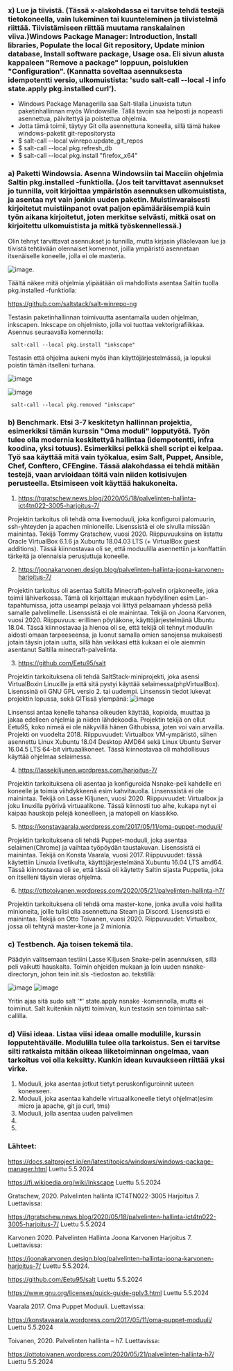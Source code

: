 ### x) Lue ja tiivistä. (Tässä x-alakohdassa ei tarvitse tehdä testejä tietokoneella, vain lukeminen tai kuunteleminen ja tiivistelmä riittää. Tiivistämiseen riittää muutama ranskalainen viiva.)Windows Package Manager: Introduction, Install libraries, Populate the local Git repository, Update minion database, Install software package, Usage osa. Eli sivun alusta kappaleen "Remove a package" loppuun, poislukien "Configuration". (Kannatta soveltaa asennuksesta idempotentti versio, ulkomuistista: 'sudo salt-call --local -l info state.apply pkg.installed curl').

- Windows Package Managerilla saa Salt-tilalla Linuxista tutun paketinhallinnan myös Windowsille. Tällä tavoin saa helposti ja nopeasti asennettua, päivitettyä ja poistettua ohjelmia.
- Jotta tämä toimii, täytyy Git olla asennettuna koneella, sillä tämä hakee windows-paketit git-repositorysta
- $ salt-call --local winrepo.update_git_repos
- $ salt-call --local pkg.refresh_db
- $ salt-call --local pkg.install "firefox_x64"



### a) Paketti Windowsia. Asenna Windowsiin tai Macciin ohjelmia Saltin pkg.installed -funktiolla. (Jos teit tarvittavat asennukset jo tunnilla, voit kirjoittaa ympäristön asennuksen ulkomuistista, ja asentaa nyt vain jonkin uuden paketin. Muistinvaraisesti kirjoitetut muistiinpanot ovat paljon epämääräisempiä kuin työn aikana kirjoitetut, joten merkitse selvästi, mitkä osat on kirjoitettu ulkomuistista ja mitkä työskennellessä.)

Olin tehnyt tarvittavat asennukset jo tunnilla, mutta kirjasin ylläolevaan lue ja tiivistä tehtävään olennaiset komennot, joilla ympäristö asennetaan itsenäiselle koneelle, jolla ei ole masteria.

![image](https://github.com/katariinarytkonen/palvelintenhallinta/assets/164856665/fd1fbe31-a448-47c0-ba9d-9449dfb13909).

Täältä näkee mitä ohjelmia ylipäätään oli mahdollista asentaa Saltiin tuolla pkg.installed -funktiolla:

https://github.com/saltstack/salt-winrepo-ng 

Testasin paketinhallinnan toimivuutta asentamalla uuden ohjelman, inkscapen. Inkscape on ohjelmisto, jolla voi tuottaa vektorigrafiikkaa. Asennus seuraavalla komennolla:

     salt-call --local pkg.install "inkscape"

Testasin että ohjelma aukeni myös ihan käyttöjärjestelmässä, ja lopuksi poistin tämän itselleni turhana.

![image](https://github.com/katariinarytkonen/palvelintenhallinta/assets/164856665/779833f9-9d62-45df-b711-6917b1faa69b)

![image](https://github.com/katariinarytkonen/palvelintenhallinta/assets/164856665/060628df-403a-406e-a2c8-548564e4eef9)

     salt-call --local pkg.removed "inkscape"



### b) Benchmark. Etsi 3-7 keskitetyn hallinnan projektia, esimerkiksi tämän kurssin "Oma moduli" lopputyötä. Työn tulee olla modernia keskitettyä hallintaa (idempotentti, infra koodina, yksi totuus). Esimerkiksi pelkkä shell script ei kelpaa. Työ saa käyttää mitä vain työkalua, esim Salt, Puppet, Ansible, Chef, Conftero, CFEngine. Tässä alakohdassa ei tehdä mitään testejä, vaan arvioidaan töitä vain niiden kotisivujen perusteella. Etsimiseen voit käyttää hakukoneita.

1. https://tgratschew.news.blog/2020/05/18/palvelinten-hallinta-ict4tn022-3005-harjoitus-7/

Projektin tarkoitus oli tehdä oma livemoduuli, joka konfiguroi palomuurin, ssh-yhteyden ja apachen minioneille. Lisenssistä ei ole sivulla missään mainintaa. Tekijä Tommy Gratschew, vuosi 2020. 
Riippuvuuksina on listattu Oracle VirtualBox 6.1.6 ja Xubuntu 18.04.03 LTS (+ VirtualBox guest additions).
Tässä kiinnostavaa oli se, että moduulilla asennettiin ja konffattiin tärkeitä ja olennaisia perusjuttuja koneelle.  

2. https://joonakarvonen.design.blog/palvelinten-hallinta-joona-karvonen-harjoitus-7/

Projektin tarkoitus oli asentaa Saltilla Minecraft-palvelin orjakoneelle, joka toimii lähiverkossa. Tämä oli kirjoittajan mukaan hyödyllinen esim Lan-tapahtumissa, jotta useampi pelaaja voi liittyä pelaamaan yhdessä peliä samalle palvelimelle.
Lisenssistä ei ole mainintaa. Tekijä on Joona Karvonen, vuosi 2020.
Riippuvuus: erillinen pöytäkone, käyttöjärjestelmänä Ubuntu 18.04.
Tässä kiinnostavaa ja hienoa oli se, että tekijä oli tehnyt moduulin aidosti omaan tarpeeseensa, ja luonut samalla omien sanojensa mukaisesti jotain täysin jotain uutta, sillä hän veikkasi että kukaan ei ole aiemmin asentanut Saltilla minecraft-palvelinta. 

3. https://github.com/Eetu95/salt
   
Projektin tarkoituksena oli tehdä SaltStack-miniprojekti, joka asensi VirtualBoxin Linuxille ja että sitä pystyi käyttää selaimessa(phpVirtualBox).
Lisenssinä oli GNU GPL versio 2. tai uudempi. Linsenssin tiedot lukevat projektin lopussa, sekä GITissä ylempänä: ![image](https://github.com/katariinarytkonen/palvelintenhallinta/assets/164856665/1e7ead4b-9650-45d9-90b8-e6705855f616)

Linsenssi antaa kenelle tahansa oikeuden käyttää, kopioida, muuttaa ja jakaa edelleen ohjelmia ja niiden lähdekoodia. 
Projektin tekijä on ollut Eetu95, koko nimeä ei ole näkyvillä hänen Githubissa, joten voi vain arvailla. Projekti on vuodelta 2018.
Riippuvuudet: Virtualbox VM-ympäristö, siihen asennettu Linux Xubuntu 18.04 Desktop AMD64 sekä Linux Ubuntu Server 16.04.5 LTS 64-bit virtuaalikoneet.
Tässä kiinnostavaa oli mahdollisuus käyttää ohjelmaa selaimessa.

4. https://lassekiljunen.wordpress.com/harjoitus-7/

Projektin tarkoituksena oli asentaa ja konfiguroida Nsnake-peli kahdelle eri koneelle ja toimia viihdykkeenä esim kahvitauolla.
Linsenssistä ei ole mainintaa. Tekijä on Lasse Kiljunen, vuosi 2020.
Riippuvuudet: Virtualbox ja joku linuxilla pyörivä virtuaalikone.
Tässä kiinnosti tuo aihe, kukapa nyt ei kaipaa hauskoja pelejä koneelleen, ja matopeli on klassikko.

5. https://konstavaarala.wordpress.com/2017/05/11/oma-puppet-moduuli/

Projektin tarkoituksena oli tehdä Puppet-moduuli, joka asentaa selaimen(Chrome) ja vaihtaa työpöydän taustakuvan. 
Lisenssistä ei mainintaa. Tekijä on Konsta Vaarala, vuosi 2017.
Riippuvuudet: tässä käytettiin Linuxia livetikulta, käyttöjärjestelmänä Xubuntu 16.04 LTS amd64.
Tässä kiinnostavaa oli se, että tässä oli käytetty Saltin sijasta Puppetia, joka on itselleni täysin vieras ohjelma.

6. https://ottotoivanen.wordpress.com/2020/05/21/palvelinten-hallinta-h7/

Projektin tarkoituksena oli tehdä oma master-kone, jonka avulla voisi hallita minioneita, joille tulisi olla asennettuna Steam ja Discord.
Lisenssistä ei mainintaa. Tekijä on Otto Toivanen, vuosi 2020.
Riippuvuudet: Virtualbox, jossa oli tehtynä master-kone ja 2 minionia.


### c) Testbench. Aja toisen tekemä tila.

Päädyin valitsemaan testiini Lasse Kiljusen Snake-pelin asennuksen, sillä peli vaikutti hauskalta.
Toimin ohjeiden mukaan ja loin uuden nsnake-directoryn, johon tein init.sls -tiedoston ao. tekstillä: 

![image](https://github.com/katariinarytkonen/palvelintenhallinta/assets/164856665/b78203a9-4c7f-4640-b184-e467e4db076f)
![image](https://github.com/katariinarytkonen/palvelintenhallinta/assets/164856665/97791d81-7443-465b-95f2-f207932733f1)

Yritin ajaa sitä sudo salt '*' state.apply nsnake -komennolla, mutta ei toiminut. Salt kuitenkin näytti toimivan, kun testasin sen toimintaa salt-callilla.




### d) Viisi ideaa. Listaa viisi ideaa omalle modulille, kurssin lopputehtävälle. Modulilla tulee olla tarkoistus. Sen ei tarvitse silti ratkaista mitään oikeaa liiketoiminnan ongelmaa, vaan tarkoitus voi olla keksitty. Kunkin idean kuvaukseen riittää yksi virke. 

1. Moduuli, joka asentaa jotkut tietyt peruskonfiguroinnit uuteen koneeseen.
2. Moduuli, joka asentaa kahdelle virtuaalikoneelle tietyt ohjelmat(esim micro ja apache, git ja curl, tms)
3. Moduuli, jolla asentaa uuden palvelimen 
4. 
5.


### Lähteet:

https://docs.saltproject.io/en/latest/topics/windows/windows-package-manager.html Luettu 5.5.2024

https://fi.wikipedia.org/wiki/Inkscape Luettu 5.5.2024 

Gratschew, 2020. Palvelinten hallinta ICT4TN022-3005 Harjoitus 7. Luettavissa: 

https://tgratschew.news.blog/2020/05/18/palvelinten-hallinta-ict4tn022-3005-harjoitus-7/ Luettu 5.5.2024

Karvonen 2020. Palvelinten Hallinta Joona Karvonen Harjoitus 7. Luettavissa:

https://joonakarvonen.design.blog/palvelinten-hallinta-joona-karvonen-harjoitus-7/ Luettu 5.5.2024.

https://github.com/Eetu95/salt Luettu 5.5.2024

https://www.gnu.org/licenses/quick-guide-gplv3.html Luettu 5.5.2024

Vaarala 2017. Oma Puppet Moduuli. Luettavissa:

https://konstavaarala.wordpress.com/2017/05/11/oma-puppet-moduuli/ Luettu 5.5.2024

Toivanen, 2020. Palvelinten hallinta – h7. Luettavissa:

https://ottotoivanen.wordpress.com/2020/05/21/palvelinten-hallinta-h7/ Luettu 5.5.2024
